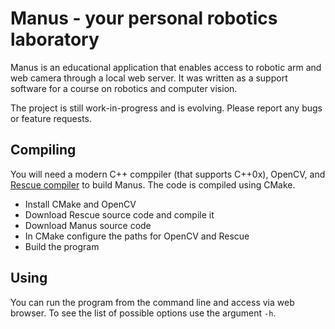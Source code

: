Manus - your personal robotics laboratory
=========================================

Manus is an educational application that enables access to robotic arm and web camera through a local web server. It was written as a support software for a course on robotics and computer vision.

The project is still work-in-progress and is evolving. Please report any bugs or feature requests.

Compiling
---------

You will need a modern C++ comppiler (that supports C++0x), OpenCV, and [Rescue compiler](https://github.com/lukacu/rescue) to build Manus. The code is compiled using CMake.

 * Install CMake and OpenCV
 * Download Rescue source code and compile it
 * Download Manus source code
 * In CMake configure the paths for OpenCV and Rescue
 * Build the program

Using
-----

You can run the program from the command line and access via web browser. To see the list of possible options use the argument `-h`.



